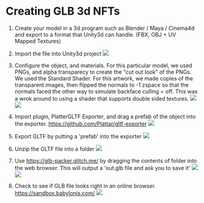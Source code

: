 # Creating GLB 3d NFTs

1. Create your model in a 3d program such as Blender / Maya / Cinema4d and export to a format that Unity3d can handle. (FBX, OBJ + UV Mapped Textures)


2. Import the file into Unity3d project
![](https://i.imgur.com/qja4N7M.png)


3. Configure the object, and materials. For this particular model, we used PNGs, and alpha transparecy to create the "cut out look" of the PNGs. We used the Standard Shader. For this artwork, we made copies of the transparent images, then flipped the normals to -1 zspace so that the normals faced the other way to simulate backface culling = off. This was a wrok around to using a shader that supports double sided textures.
![](https://i.imgur.com/n8tpp11.png)
![](https://i.imgur.com/SdURSUK.png)


4. Import plugin, PlatterGLTF Exporter, and drag a prefab of the object into the exporter. https://github.com/Plattar/gltf-exporter
![](https://i.imgur.com/22GbwDE.png)


5. Export GLTF by putting a 'prefab' into the exporter
![](https://i.imgur.com/7EnQL0X.png)

6. Unzip the GLTF file into a folder
![](https://i.imgur.com/qTbDWsi.png)

7. Use https://glb-packer.glitch.me/ by dragging the contents of folder into the web browser. This will output a 'out.glb file and ask you to save it'
![](https://i.imgur.com/2Oj5MCa.png)
![](https://i.imgur.com/5MxtHy0.png)


8. Check to see if GLB file looks right in an online browser.
https://sandbox.babylonjs.com/
![](https://i.imgur.com/ZiunZom.png)
